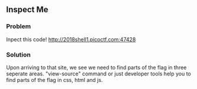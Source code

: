 ## Inspect Me

### Problem
Inpect this code! http://2018shell1.picoctf.com:47428

### Solution
Upon arriving to that site, we see we need to find parts of the flag in three seperate areas.
"view-source" command or just developer tools help you to find parts of the flag in css, html and js.
